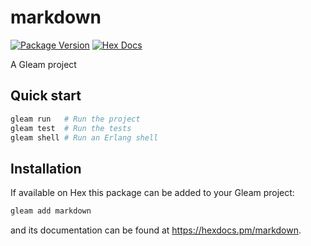 # markdown

[![Package Version](https://img.shields.io/hexpm/v/markdown)](https://hex.pm/packages/markdown)
[![Hex Docs](https://img.shields.io/badge/hex-docs-ffaff3)](https://hexdocs.pm/markdown/)

A Gleam project

## Quick start

```sh
gleam run   # Run the project
gleam test  # Run the tests
gleam shell # Run an Erlang shell
```

## Installation

If available on Hex this package can be added to your Gleam project:

```sh
gleam add markdown
```

and its documentation can be found at <https://hexdocs.pm/markdown>.
